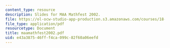 ```yaml
---
content_type: resource
description: Slides for MAA Mathfest 2002.
file: https://ol-ocw-studio-app-production.s3.amazonaws.com/courses/18-996-random-matrix-theory-and-its-applications-spring-2004/e43a387546fff4ca099c82f60a06eefd_maamathfest2002.pdf
file_type: application/pdf
resourcetype: Document
title: maamathfest2002.pdf
uid: e43a3875-46ff-f4ca-099c-82f60a06eefd
---
```

